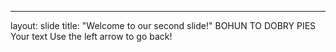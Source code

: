 
---
layout: slide
title: "Welcome to our second slide!"
BOHUN TO DOBRY PIES
Your text
Use the left arrow to go back!